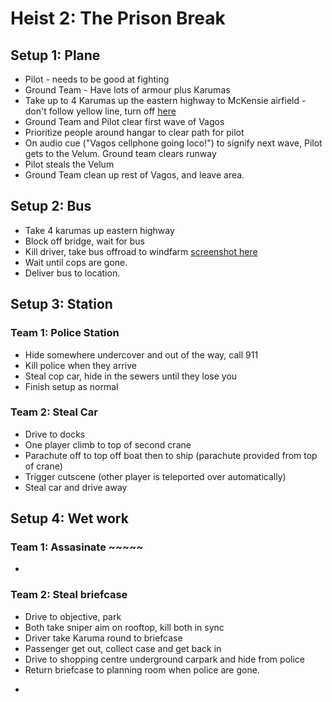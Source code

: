 # Heist 2: The Prison Break
## Setup 1: Plane
* Pilot - needs to be good at fighting
* Ground Team - Have lots of armour plus Karumas
* Take up to 4 Karumas up the eastern highway to McKensie airfield - don't follow yellow line, turn off [here](insertscreenshot.here)
* Ground Team and Pilot clear first wave of Vagos
* Prioritize people around hangar to clear path for pilot
* On audio cue ("Vagos cellphone going loco!") to signify next wave, Pilot gets to the Velum. Ground team clears runway
* Pilot steals the Velum
* Ground Team clean up rest of Vagos, and leave area.

## Setup 2: Bus
* Take 4 karumas up eastern highway
* Block off bridge, wait for bus
* Kill driver, take bus offroad to windfarm [screenshot here](insertscreenshot.here)
* Wait until cops are gone.
* Deliver bus to location.

## Setup 3: Station
### Team 1: Police Station
* Hide somewhere undercover and out of the way, call 911
* Kill police when they arrive
* Steal cop car, hide in the sewers until they lose you
* Finish setup as normal
### Team 2: Steal Car
* Drive to docks
* One player climb to top of second crane
* Parachute off to top off boat then to ship (parachute provided from top of crane)
* Trigger cutscene (other player is teleported over automatically)
* Steal car and drive away

## Setup 4: Wet work
### Team 1: Assasinate ~~~~~ 
* 

### Team 2: Steal briefcase
* Drive to objective, park 
* Both take sniper aim on rooftop, kill both in sync
* Driver take Karuma round to briefcase
* Passenger get out, collect case and get back in
* Drive to shopping centre underground carpark and hide from police
* Return briefcase to planning room when police are gone.
-
